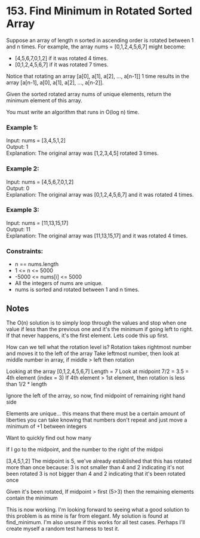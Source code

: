 # 153. Find Minimum in Rotated Sorted Array

Suppose an array of length n sorted in ascending order is rotated between 1 and n times. For example, the array nums = [0,1,2,4,5,6,7] might become:

* [4,5,6,7,0,1,2] if it was rotated 4 times.
* [0,1,2,4,5,6,7] if it was rotated 7 times.

Notice that rotating an array [a[0], a[1], a[2], ..., a[n-1]] 1 time results in the array [a[n-1], a[0], a[1], a[2], ..., a[n-2]].

Given the sorted rotated array nums of unique elements, return the minimum element of this array.

You must write an algorithm that runs in O(log n) time.


### Example 1:

Input: nums = [3,4,5,1,2]  
Output: 1  
Explanation: The original array was [1,2,3,4,5] rotated 3 times.  

### Example 2:

Input: nums = [4,5,6,7,0,1,2]  
Output: 0  
Explanation: The original array was [0,1,2,4,5,6,7] and it was rotated 4 times.  

### Example 3:

Input: nums = [11,13,15,17]  
Output: 11  
Explanation: The original array was [11,13,15,17] and it was rotated 4 times. 
 

### Constraints:

* n == nums.length
* 1 <= n <= 5000
* -5000 <= nums[i] <= 5000
* All the integers of nums are unique.
* nums is sorted and rotated between 1 and n times.

## Notes

The O(n) solution is to simply loop through the values and stop when one value if less than the previous one and it's the minimum if going left to right. If that never happens, it's the first element. Lets code this up first.

How can we tell what the rotation level is? 
Rotation takes rightmost number and moves it to the left of the array
Take leftmost number, then look at middle number in array, if middle > left then rotation 

Looking at the array [0,1,2,4,5,6,7]
Length = 7
Look at midpoint 7/2 = 3.5 = 4th element (index = 3)
If 4th element > 1st element, then rotation is less than 1/2 * length

Ignore the left of the array, so now, find midpoint of remaining right hand side

Elements are unique... this means that there must be a certain amount of liberties you can take knowing that numbers don't repeat and just move a minimum of +1 between integers

Want to quickly find out how many 

If I go to the midpoint, and the number to the right of the midpoi

[3,4,5,1,2]
The midpoint is 5, we've already established that this has rotated more than once because:
3 is not smaller than 4 and 2 indicating it's not been rotated
3 is not bigger than 4 and 2 indicating that it's been rotated once

Given it's been rotated, If midpoint > first (5>3) then the remaining elements contain the minimum

This is now working. I'm looking forward to seeing what a good solution to this problem is as mine is far from elegant. My solution is found at find_minimum. I'm also unsure if this works for all test cases. Perhaps I'll create myself a random test harness to test it.